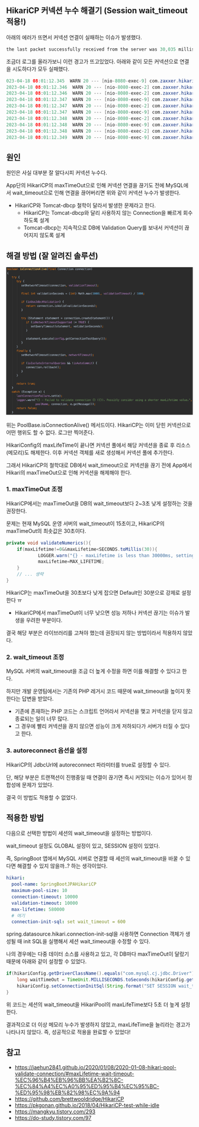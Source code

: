 ## HikariCP 커넥션 누수 해결기 (Session wait_timeout 적용!)

아래의 에러가 뜨면서 커넥션 연결이 실패하는 이슈가 발생했다.

```java
the last packet successfully received from the server was 30,035 milliseconds ago. The last packet  sent successfully to the server was 30,036 milliseconds ago.
```

조금더 로그를 올라가보니 이런 경고가 뜨고있었다. 아래와 같이 모든 커넥션으로 연결을 시도하다가 모두 실패했다.

```java
023-04-18 08:01:12.345  WARN 20 --- [nio-8080-exec-9] com.zaxxer.hikari.pool.PoolBase          : HikariPool-3 - Failed to validate connection com.mysql.cj.jdbc.ConnectionImpl@1d5d809b (No operations allowed after connection closed.). Possibly consider using a shorter maxLifetime value. 
2023-04-18 08:01:12.346  WARN 20 --- [nio-8080-exec-2] com.zaxxer.hikari.pool.PoolBase          : HikariPool-3 - Failed to validate connection com.mysql.cj.jdbc.ConnectionImpl@656228eb (No operations allowed after connection closed.). Possibly consider using a shorter maxLifetime value. 
2023-04-18 08:01:12.346  WARN 20 --- [nio-8080-exec-2] com.zaxxer.hikari.pool.PoolBase          : HikariPool-3 - Failed to validate connection com.mysql.cj.jdbc.ConnectionImpl@1ee6e7a8 (No operations allowed after connection closed.). Possibly consider using a shorter maxLifetime value. 
2023-04-18 08:01:12.347  WARN 20 --- [nio-8080-exec-9] com.zaxxer.hikari.pool.PoolBase          : HikariPool-3 - Failed to validate connection com.mysql.cj.jdbc.ConnectionImpl@100d934e (No operations allowed after connection closed.). Possibly consider using a shorter maxLifetime value. 
2023-04-18 08:01:12.347  WARN 20 --- [nio-8080-exec-2] com.zaxxer.hikari.pool.PoolBase          : HikariPool-3 - Failed to validate connection com.mysql.cj.jdbc.ConnectionImpl@316d65af (No operations allowed after connection closed.). Possibly consider using a shorter maxLifetime value. 
2023-04-18 08:01:12.347  WARN 20 --- [nio-8080-exec-9] com.zaxxer.hikari.pool.PoolBase          : HikariPool-3 - Failed to validate connection com.mysql.cj.jdbc.ConnectionImpl@5a179137 (No operations allowed after connection closed.). Possibly consider using a shorter maxLifetime value. 
2023-04-18 08:01:12.348  WARN 20 --- [nio-8080-exec-2] com.zaxxer.hikari.pool.PoolBase          : HikariPool-3 - Failed to validate connection com.mysql.cj.jdbc.ConnectionImpl@4cf3ac6d (No operations allowed after connection closed.). Possibly consider using a shorter maxLifetime value. 
2023-04-18 08:01:12.348  WARN 20 --- [nio-8080-exec-9] com.zaxxer.hikari.pool.PoolBase          : HikariPool-3 - Failed to validate connection com.mysql.cj.jdbc.ConnectionImpl@2bbf9bb6 (No operations allowed after connection closed.). Possibly consider using a shorter maxLifetime value. 
2023-04-18 08:01:12.348  WARN 20 --- [nio-8080-exec-2] com.zaxxer.hikari.pool.PoolBase          : HikariPool-3 - Failed to validate connection com.mysql.cj.jdbc.ConnectionImpl@38a2e068 (No operations allowed after connection closed.). Possibly consider using a shorter maxLifetime value. 
2023-04-18 08:01:12.349  WARN 20 --- [nio-8080-exec-9] com.zaxxer.hikari.pool.PoolBase          : HikariPool-3 - Failed to validate connection com.mysql.cj.jdbc.ConnectionImpl@1ed2242a (No operations allowed after connection closed.). Possibly consider using a shorter maxLifetime value. 
```

## 원인

원인은 사실 대부분 잘 알다시피 커넥션 누수다.

App단의 HikariCP의 maxTimeOut으로 인해 커넥션 연결을 끊기도 전에 MySQL에서 wait_timeout으로 인해 연결을 끊어버리면 위와 같이 커넥션 누수가 발생한다.
- HikariCP와 Tomcat-dbcp 철학이 달라서 발생한 문제라고 한다.
  - HikariCP는 Tomcat-dbcp와 달리 사용하지 않는 Connection을 빠르게 회수하도록 설계
  - Tomcat-dbcp는 지속적으로 DB에 Validation Query를 보내서 커넥션이 끊어지지 않도록 설계
  
## 해결 방법 (잘 알려진 솔루션)

![img.png](img.png)

위는 PoolBase.isConnectionAlive() 메서드이다. HikariCP는 이미 닫힌 커넥션으로 어떤 행위도 할 수 없다. 로그만 찍어준다.

HikariConfig의 maxLifeTime이 끝나면 커넥션 풀에서 해당 커넥션을 종료 후 리소스(메모리)도 해제한다. 이후 커넥션 객체를 새로 생성해서 커넥션 풀에 추가한다. 

그래서 HikariCP의 철학대로 DB에서 wait_timeout으로 커넥션을 끊기 전에 App에서 Hikari의 maxTimeOut으로 인해 커넥션을 해제해야 한다.

### 1. maxTimeOut 조정

HikariCP에서는 maxTimeOut을 DB의 wait_timeout보다 2~3초 낮게 설정하는 것을 권장한다.

문제는 현재 MySQL 운영 서버의 wait_timeout이 15초이고, HikariCP의 maxTimeOut의 최솟값은 30초이다.

```java
private void validateNumerics(){
    if(maxLifetime!=0&&maxLifetime<SECONDS.toMillis(30)){
            LOGGER.warn("{} - maxLifetime is less than 30000ms, setting to default {}ms.",poolName,MAX_LIFETIME);
            maxLifetime=MAX_LIFETIME;
    }
    // ... 생략
}
```

HikariCP는 maxTimeOut을 30초보다 낮게 잡으면 Default인 30분으로 강제로 설정한다 ㅠ
- HikariCP에서 maxTimeOut이 너무 낮으면 성능 저하나 커넥션 끊기는 이슈가 발생을 우려한 부분이다.

결국 해당 부분은 라이브러리를 고쳐야 했는데 권장되지 않는 방법이라서 적용하지 않았다.

### 2. wait_timeout 조정

MySQL 서버의 wait_timeout을 조금 더 높게 수정을 하면 이를 해결할 수 있다고 한다.

하지만 개발 운영팀에서는 기존의 PHP 레거시 코드 때문에 wait_timeout을 높이지 못한다는 답변을 받았다.
- 기존에 존재하는 PHP 코드는 스크립트 언어라서 커넥션을 맺고 커넥션을 닫지 않고 종료되는 일이 너무 많다.
- 그 경우에 빨리 커넥션을 끊지 않으면 성능이 크게 저하되다가 서버가 터질 수 있다고 한다.

### 3. autoreconnect 옵션을 설정

HikariCP의 JdbcUrl에 autoreconnect 파라미터를 true로 설정할 수 있다.

단, 해당 부분은 트랜잭션이 진행중일 때 연결이 끊기면 즉시 커밋되는 이슈가 있어서 정합성에 문제가 있었다.

결국 이 방법도 적용할 수 없었다.

## 적용한 방법

다음으로 선택한 방법이 세션의 wait_timeout을 설정하는 방법이다.

wait_timeout 설정도 GLOBAL 설정이 있고, SESSION 설정이 있었다.

즉, SpringBoot 앱에서 MySQL 서버로 연결할 때 세션의 wait_timeout을 바꿀 수 있다면 해결할 수 있지 않을까..? 하는 생각이었다.

```yaml
hikari:
  pool-name: SpringBootJPAHikariCP
  maximum-pool-size: 10
  connection-timeout: 10000
  validation-timeout: 10000
  max-lifetime: 580000
  # 여기
  connection-init-sql: set wait_timeout = 600
```

spring.datasource.hikari.connection-init-sql을 사용하면 Connection 객체가 생성될 때 init SQL을 실행해서 세션 wait_timeout을 수정할 수 있다.

나의 경우에는 다중 데이터 소스를 사용하고 있고, 각 DB마다 maxTimeOut이 달랐기 때문에 아래와 같이 설정할 수 있었다.

```java
if(hikariConfig.getDriverClassName().equals("com.mysql.cj.jdbc.Driver")) {
    long waitTimeOut = TimeUnit.MILLISECONDS.toSeconds(hikariConfig.getMaxLifetime()) + 5;
    hikariConfig.setConnectionInitSql(String.format("SET SESSION wait_timeout = %s", waitTimeOut));
}
```

위 코드는 세션의 wait_timeout을 HikariPool의 maxLifeTime보다 5초 더 높게  설정한다.

결과적으로 더 이상 메모리 누수가 발생하지 않았고, maxLifeTime을 늘리라는 경고가 나타나지 않았다. 즉, 성공적으로 적용을 완료할 수 있었다!

## 참고
- https://jaehun2841.github.io/2020/01/08/2020-01-08-hikari-pool-validate-connection/#maxLifetime-wait-timeout-%EC%96%B4%EB%96%BB%EA%B2%8C-%EC%84%A4%EC%A0%95%ED%95%B4%EC%95%BC-%ED%95%98%EB%82%98%EC%9A%94
- https://github.com/brettwooldridge/HikariCP
- https://pkgonan.github.io/2018/04/HikariCP-test-while-idle
- https://mangkyu.tistory.com/293
- https://do-study.tistory.com/97
